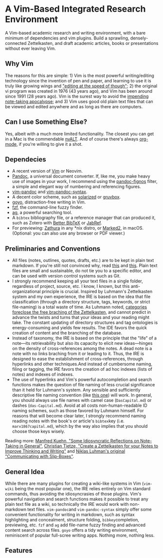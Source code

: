 # A Vim-Based Integrated Research Environment

A Vim-based academic research and writing environment, with a bare minimum of dependencies and vim plugins. Build a sprawling, densely-connected Zettelkasten, and draft academic articles, books or presentations without ever leaving Vim. 

## Why Vim

The reasons for this are simple: 1) Vim is the most powerful writing/editing technology since the invention of pen and paper, and learning to use it is truly like growing wings and ["editing at the speed of though"](https://vimeo.com/53144573); 2) the original vi program was created in 1976 (43 years ago), and Vim has been around since 1991 (28 years ago). Vim is the surest way to avoid the [impending note-taking apocalypse](https://medium.com/swlh/welcome-to-the-note-taking-apocalypse-64a74481a5ab); and 3) Vim uses good old plain text files that can be viewed and edited anywhere and as long as there are computers. 

## Can I use Something Else?

Yes, albeit with a much more limited functionality. The closest you can get in a Mac is the commendable [nvALT](https://brettterpstra.com/projects/nvalt/). And of course there's always [org-mode](https://orgmode.org/), if you're willing to give it a shot.

## Dependecies

- A recent version of [Vim](https://www.vim.org/) or Neovim.
- [Pandoc](https://pandoc.org), a universal document converter. If, like me, you make heavy use of images in your work, I recommend using the [pandoc-fignos](https://github.com/tomduck/pandoc-fignos) filter, a simple and elegant way of numbering and referencing figures. 
- [vim-pandoc](https://github.com/vim-pandoc/vim-pandoc) and [vim-pandoc-syntax](https://github.com/vim-pandoc/vim-pandoc-syntax).
- A decent color scheme, such as [solarized](https://github.com/altercation/vim-colors-solarized) or [gruvbox](https://github.com/morhetz/gruvbox).
- [goyo](https://github.com/junegunn/goyo.vim), distraction-free writing in Vim.
- [fzf](https://github.com/junegunn/fzf), the command-line fuzzy finder.
- [ag](https://github.com/ggreer/the_silver_searcher), a powerful searching tool.
- A `bibtex` bibliography file, or a reference manager that can produced it, such as Zotero with [Better BibTeX](https://github.com/retorquere/zotero-better-bibtex) or [JabRef](https://www.jabref.org/).
- For previewing: [Zathura](https://pwmt.org/projects/zathura/) in any *nix distro, or [Marked2](https://marked2app.com/), in macOS. (Optional: you can also use any browser or PDF viewer.)

## Preliminaries and Conventions

- All files (notes, outlines, quotes, drafts, etc.) are to be kept in plain text markdown. If you're still not convinced why, read [this](https://programminghistorian.org/en/lessons/sustainable-authorship-in-plain-text-using-pandoc-and-markdown) and [this](http://wcaleb.org/blog/my-academic-book-in-plain-text). Plain text files are small and sustainable, do not tie you to a specific editor, and can be used with version control systems such as Git.
- I strongly recommend keeping all your text files in a single folder, regardless of project, source, etc. I know, I known, but this anti-organizational principle is crucial. Inspired by Luhmann's Zettelkasten system and my own experience, the IRE is based on the idea that file classification (through a directory structure, tags, keywords, or strict file-naming) is a total waste of time. As Luhmann noted, [categories foreclose the free braching of the Zettelkasten](https://zettelkasten.de/posts/no-categories/), and cannot predict in advance the twists and turns that your ideas and your reading might take. The constant updating of directory structures and tag ontologies is energy-consuming and yields few results. The IDE favors the quick creation of content and the branching of the database.
- Instead of taxonomy, the IRE is based on the principle that the "life" of a note—its retrievability but also its capacity to elicit new ideas—hinges on the density of cross-references among the notes. A dead note is a note with no links braching from it or leading to it. Thus, the IRE is designed to ease the establishment of cross-references, through hyperlinks and other techniques.And instead of cumbersome naming, filing or tagging, the IRE favors the creation of ad hoc indexes (lists of notes) and indexes of indexes.
- The use of hyperlinks and Vim's powerful autocompletion and search functions makes the question of file naming of less crucial significance than it held for Luhmann's system. Any sensible and sufficiently descriptive file naming convention (like [this one](https://library.stanford.edu/research/data-management-services/data-best-practices/best-practices-file-naming)) will work. In general, you should always use file names with camel case (`DasCapital.md`) or dashes (`das-Capital.md`). Avoid at all costs non-human-readable ID naming schemes, such as those favored by Luhmann himself. For reasons that will become clear later, I strongly recommend naming reading notes with the book's or article's `bibtex`key (i.e. `marx1867capital.md`), which by the way also implies that you should choose those keys wisely.

Reading more: [Manfred Kuehn, "Some Idiosyncratic Reflections on Note-Taking in General"](https://www.connectedtext.com/manfred.php), [Christian Tietze, "Create a Zettelkasten for your Notes to Improve Thinking and Writing"](https://zettelkasten.de/posts/zettelkasten-improves-thinking-writing/) and [Niklas Luhman's original "Communicating with Slip-Boxes"](https://luhmann.surge.sh/communicating-with-slip-boxes). 

## General Idea

While there are many plugins for creating a wiki-like systems in Vim (`vim-wiki` being the most popular one), the IRE relies entirely on Vim standard commands, thus avoiding the idiosyncrasies of those plugins. Vim's powerful navigation and search functions makes it possible to treat any plain text file as a wiki, so technically the IRE would work with non-markdown text files. `vim-pandoc`and `vim-pandoc-syntax` simply offer some convenient functionality for writing in markdown, such as syntax highlighting and concealment, structure folding, `bibkey`completion, previewing, etc. `fzf` and `ag` add file-name fuzzy finding and advanced content search across files. `goyo` offers a tidy writing environment, reminiscent of popular full-scree writing apps. Nothing more, nothing less. 

## Features

